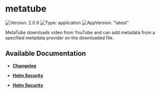 # metatube

![Version: 2.0.9](https://img.shields.io/badge/Version-2.0.9-informational?style=flat-square) ![Type: application](https://img.shields.io/badge/Type-application-informational?style=flat-square) ![AppVersion: "latest"](https://img.shields.io/badge/AppVersion-"latest"-informational?style=flat-square)

MetaTube downloads video from YouTube and can add metadata from a specified metadata provider on the downloaded file.

## Available Documentation

- [**Changelog**](CHANGELOG)

- [**Helm Security**](container-security)

- [**Helm Security**](helm-security)

